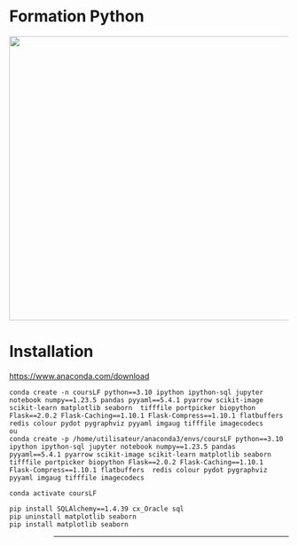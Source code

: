 # Formation Python 

<img src="https://github.com/rbizoi/PythonFormationCESI/blob/main/images/python-image-logo-940x530.jpeg" width="512">

# Installation 
https://www.anaconda.com/download

```
conda create -n coursLF python==3.10 ipython ipython-sql jupyter notebook numpy==1.23.5 pandas pyyaml==5.4.1 pyarrow scikit-image scikit-learn matplotlib seaborn  tifffile portpicker biopython Flask==2.0.2 Flask-Caching==1.10.1 Flask-Compress==1.10.1 flatbuffers  redis colour pydot pygraphviz pyyaml imgaug tifffile imagecodecs
ou 
conda create -p /home/utilisateur/anaconda3/envs/coursLF python==3.10 ipython ipython-sql jupyter notebook numpy==1.23.5 pandas pyyaml==5.4.1 pyarrow scikit-image scikit-learn matplotlib seaborn  tifffile portpicker biopython Flask==2.0.2 Flask-Caching==1.10.1 Flask-Compress==1.10.1 flatbuffers  redis colour pydot pygraphviz pyyaml imgaug tifffile imagecodecs

conda activate coursLF

pip install SQLAlchemy==1.4.39 cx_Oracle sql
pip uninstall matplotlib seaborn
pip install matplotlib seaborn
```

>> ---



